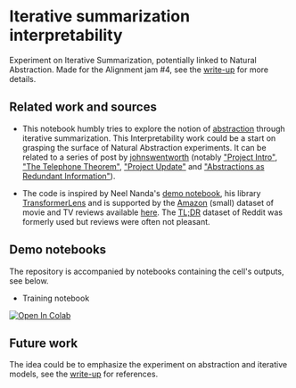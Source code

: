 # Iterative summarization interpretability

Experiment on Iterative Summarization, potentially linked to Natural Abstraction. Made for the Alignment jam #4, see the [write-up](./jam4_write-up.pdf) for more details.

## Related work and sources

* This notebook humbly tries to explore the notion of [abstraction](https://en.wikipedia.org/wiki/Abstraction) through iterative summarization. This Interpretability work could be a start on grasping the surface of Natural Abstraction experiments. It can be related to a series of post by [johnswentworth](https://www.lesswrong.com/users/johnswentworth) (notably ["Project Intro"](https://www.lesswrong.com/posts/cy3BhHrGinZCp3LXE/testing-the-natural-abstraction-hypothesis-project-intro), ["The Telephone Theorem"](https://www.lesswrong.com/posts/jJf4FrfiQdDGg7uco/the-telephone-theorem-information-at-a-distance-is-mediated), ["Project Update"](https://www.lesswrong.com/posts/dNzhdiFE398KcGDc9/testing-the-natural-abstraction-hypothesis-project-update) and ["Abstractions as Redundant Information"](https://www.lesswrong.com/posts/vvEebH5jEvxnJEvBC/abstractions-as-redundant-information)).

* The code is inspired by Neel Nanda's [demo notebook](https://colab.research.google.com/github/neelnanda-io/TransformerLens/blob/main/Main_Demo.ipynb), his library [TransformerLens](https://github.com/neelnanda-io/TransformerLens) and is supported by the [Amazon](https://nijianmo.github.io/amazon/index.html) (small) dataset of movie and TV reviews available [here](https://jmcauley.ucsd.edu/data/amazon_v2/categoryFilesSmall/Movies_and_TV_5.json.gz). The [TL;DR](https://aclanthology.org/W17-4508/) dataset of Reddit was formerly used but reviews were often not pleasant.

## Demo notebooks

The repository is accompanied by notebooks containing the cell's outputs, see below.

* Training notebook

[![Open In Colab](https://colab.research.google.com/assets/colab-badge.svg)](https://colab.research.google.com/github/Xmaster6y/Iterative_summarization/blob/1-notebook-and-write-up/training_notebook.ipynb)

## Future work

The idea could be to emphasize the experiment on abstraction and iterative models, see the [write-up](./jam4_write-up.pdf) for references.
